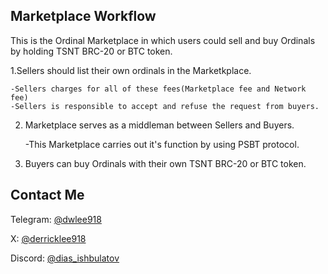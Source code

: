 ## Marketplace Workflow

This is the Ordinal Marketplace in which users could sell and buy Ordinals by holding TSNT BRC-20 or BTC token.

1.Sellers should list their own ordinals in the Marketkplace.

    -Sellers charges for all of these fees(Marketplace fee and Network fee)
    -Sellers is responsible to accept and refuse the request from buyers.

2. Marketplace serves as a middleman between Sellers and Buyers.

   -This Marketplace carries out it's function by using PSBT protocol.

3. Buyers can buy Ordinals with their own TSNT BRC-20 or BTC token.


## Contact Me

Telegram: [@dwlee918](https://t.me/@diasibt)

X: [@derricklee918](https://x.com/DiasIbt101)

Discord: [@dias_ishbulatov](https://discordapp.com/users/1213745904599961631)
